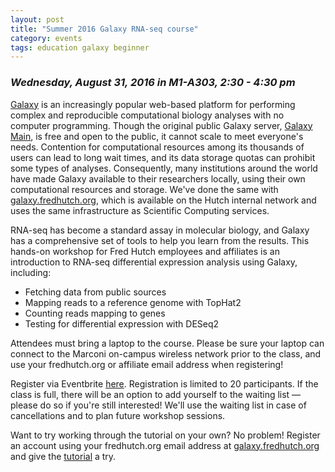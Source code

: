 ```yaml
---
layout: post
title: "Summer 2016 Galaxy RNA-seq course"
category: events
tags: education galaxy beginner
---
```


### *Wednesday, August 31, 2016 in M1-A303, 2:30 - 4:30 pm*

[Galaxy](https://wiki.galaxyproject.org/) is an increasingly popular web-based platform for performing complex and reproducible computational biology analyses with no computer programming.
Though the original public Galaxy server, [Galaxy Main](http://usegalaxy.org), is free and open to the public, it cannot scale to meet everyone's needs.
Contention for computational resources among its thousands of users can lead to long wait times, and its data storage quotas can prohibit some types of analyses.
Consequently, many institutions around the world have made Galaxy available to their researchers locally, using their own computational resources and storage.
We've done the same with [galaxy.fredhutch.org](http://galaxy.fredhutch.org), which is available on the Hutch internal network and uses the same infrastructure as Scientific Computing services.

RNA-seq has become a standard assay in molecular biology, and Galaxy has a comprehensive set of tools to help you learn from the results.
This hands-on workshop for Fred Hutch employees and affiliates is an introduction to RNA-seq differential expression analysis using Galaxy, including:

- Fetching data from public sources
- Mapping reads to a reference genome with TopHat2
- Counting reads mapping to genes
- Testing for differential expression with DESeq2

Attendees must bring a laptop to the course.
Please be sure your laptop can connect to the Marconi on-campus wireless network prior to the class, and use your fredhutch.org or affiliate email address when registering!

Register via Eventbrite [here](https://www.eventbrite.com/e/rna-seq-differential-expression-analysis-using-galaxy-registration-26913507024).
Registration is limited to 20 participants.
If the class is full, there will be an option to add yourself to the waiting list &mdash; please do so if you're still interested!
We'll use the waiting list in case of cancellations and to plan future workshop sessions.

Want to try working through the tutorial on your own?
No problem!
Register an account using your fredhutch.org email address at [galaxy.fredhutch.org](http://galaxy.fredhutch.org) and give the [tutorial](https://github.com/fredhutchio/rnaseq-class/blob/gh-pages/index.md) a try.
